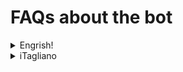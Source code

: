 # FAQs about the bot
<details>
  <summary>Engrish!</summary>
  
  ## TODO:
  Write dis
</details>

<details>
  <summary>iTagliano</summary>
  
  ## Domande generiche
  <details>
  <summary>Come mai un bot? A cosa serve? </summary>
     Dato che il gruppo per il quale il bot è stato creato ([@Scienza](https://t.me/Scienza)) è molto grande e vengono affrontati molti argomenti eterogenei, il bot si prefigge di contattare le persone competenti o interessate in un determinato argomento.  
     Ogni argomento è astratto mediante il concetto di "lista".  
     Una lista è fondamentalmente un topic, e quando questa viene "invocata" (richiamata), tutte le persone "iscritte" alla lista (le persone interessate in un argomento), vengono contattate in chat privata e notificate riguardo la richiesta della loro attenzione alla luce di un determinato argomento.  
  </details>

  <details>
  <summary>Come si usa? </summary>
     Per prima cosa occorre registrarsi.  
     La registrazione è un processo semplice e rapido, e consiste nell'inviare in **chat privata** al bot il comando `/signup`.  
     Una volta registrati, sarà possibile fare uso delle funzioni del bot.
     Per __iscriversi__ ad una lista (esprimendo interesse verso un argomento), è sufficiente scrivere nel gruppo in questione il comando `/join`. Il bot replicherà con un messaggio nel quale, mediante i bottoni presenti nel messaggio di risposta, sarà possibile visualizzare tutte le __liste__ presenti nel gruppo ed iscriversi "tappando" su ogni lista alla quale si è interessati.  
     Quando un argomento viene trattato, è sufficiente scrivere il nome dell'argomento (della lista) preceduto da un cancelletto (`#`).
     È possibile richiamare più liste in un solo messaggio.  
     Così facendo, il bot contatterà tutte le persone interessate all'argomento in chat privata, e sarà possibile interagire con persone interessate all'argomento in questione.
  </details>

  <details>
  <summary>Perché la registrazione?  </summary>
     Il bot è costretto a raccogliere dei dati per poter funzionare.  
     I dati, per quanto "inutili" e non utilizzati per fini esterni a quello di garantire il servizio offerto dal bot, sono comunque informazioni riguardo la propria attività.  
     Per questa ragione, preferisco che gli utenti esprimano una volontà esplicita per l'utlizzo del bot.
  </details>

  <details>
  <summary>Posso utilizzare il bot in un mio gruppo? </summary>
     Il bot è stato scritto con l possibilità di usare gruppi, senza necessità di intervento da parte di terzi.  
     Tuttavia una notifica riguardo l'utlizzo del bot nel vostro gruppo è comunque gradita e mi fa piacere sapere che è usato :)  
   </details>

  <details>
  <summary>Come posso contribuire? </summary>
     Sai sviluppare? Hai in mente una nuova feature?  
     Sentiti libero di inviare una PR per aggiungere altro codice!  
         
    Non sai programmare ma ti interessa?  
    Il bot è stato scritto con l'obiettivo di poter far avvicinare i neofiti del Go a questo linguaggio di programmazione, quindi inizia a leggere il codice, e sentiti libero, se non obbligato, a porre delle domande!  
    Hai trovato un frammento di codice non commentato e non capisci il suo funzionamento? Segnalalo, te ne sarei grato!
  
    Vuoi contribuire in altri modi?
    Al momento, l'unico modo in cui posso pensare ad una contribuzione, sarebbe quello di tradurre in altre lingue i messaggi.  
    Per quanto riguarda il server, al momento il bot è mantenuto in un server pagato da me ([@Pandry](https://t.me/Pandry)) e non sono interessato a contribuiti di tipo economico o offerte riguardo hosting su server altrui.
   
  </details>
  

</details>

